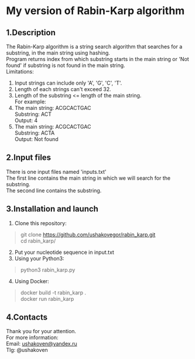 # My version of Rabin-Karp algorithm
## 1.Description
The Rabin-Karp algorithm is a string search algorithm that searches for a substring, in the main string using hashing.  
Program returns index from which substring starts in the main string or 'Not found' if substring is not found in the main string.  
Limitations:  
1) Input strings can include only 'A', 'G', 'C', 'T'.  
2) Length of each strings can't exceed 32.  
3) Length of the substring <= length of the main string.  
For example:
1) The main string: ACGCACTGAC  
   Substring: ACT  
   Output: 4  
2) The main string: ACGCACTGAC  
   Substring: ACTA  
   Output: Not found  
## 2.Input files
There is one input files named 'inputs.txt'  
The first line contains the main string in which we will search for the substring.  
The second line contains the substring.  
## 3.Installation and launch
1) Clone this repository:
>git clone https://github.com/ushakovegor/rabin_karp.git  
>cd rabin_karp/
2) Put your nucleotide sequence in input.txt
3) Using your Python3:
> python3 rabin_karp.py  
4) Using Docker:
>docker build -t rabin_karp .  
>docker run rabin_karp
## 4.Contacts
Thank you for your attention.  
For more information:  
Email: ushakoven@yandex.ru  
Tlg: @ushakoven
